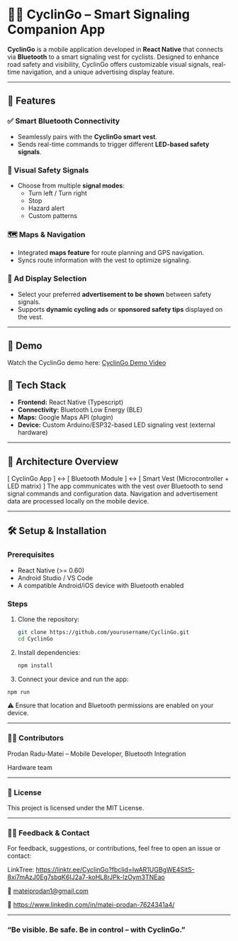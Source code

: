 # 🚴‍♂️ CyclinGo – Smart Signaling Companion App

**CyclinGo** is a mobile application developed in **React Native** that connects via **Bluetooth** to a smart signaling vest for cyclists. Designed to enhance road safety and visibility, CyclinGo offers customizable visual signals, real-time navigation, and a unique advertising display feature.

---

## 🔧 Features

### ✅ Smart Bluetooth Connectivity
- Seamlessly pairs with the **CyclinGo smart vest**.
- Sends real-time commands to trigger different **LED-based safety signals**.

### 🚦 Visual Safety Signals
- Choose from multiple **signal modes**:
  - Turn left / Turn right
  - Stop
  - Hazard alert
  - Custom patterns

### 🗺️ Maps & Navigation
- Integrated **maps feature** for route planning and GPS navigation.
- Syncs route information with the vest to optimize signaling.

### 📢 Ad Display Selection
- Select your preferred **advertisement to be shown** between safety signals.
- Supports **dynamic cycling ads** or **sponsored safety tips** displayed on the vest.

---

## 🎥 Demo
Watch the CyclinGo demo here: [CyclinGo Demo Video](https://drive.google.com/file/d/1FZQoEJhHWO8r2TuPzxoxgmUynKFLTkUb/view?usp=sharing)


## 📱 Tech Stack

- **Frontend:** React Native (Typescript)
- **Connectivity:** Bluetooth Low Energy (BLE)
- **Maps:** Google Maps API (plugin)
- **Device:** Custom Arduino/ESP32-based LED signaling vest (external hardware)

---

## 🔗 Architecture Overview
[ CyclinGo App ] ↔ [ Bluetooth Module ] ↔ [ Smart Vest (Microcontroller + LED matrix) ]
The app communicates with the vest over Bluetooth to send signal commands and configuration data. Navigation and advertisement data are processed locally on the mobile device.

---

## 🛠 Setup & Installation

### Prerequisites
- React Native (>= 0.60)
- Android Studio / VS Code
- A compatible Android/iOS device with Bluetooth enabled

### Steps
1. Clone the repository:
   ```bash
   git clone https://github.com/yourusername/CyclinGo.git
   cd CyclinGo
2. Install dependencies:
   ```bash
   npm install
   ```
3.	Connect your device and run the app:
   ```bash
   npm run
   ```

⚠️ Ensure that location and Bluetooth permissions are enabled on your device.

---

### 👨‍💻 Contributors
  Prodan Radu-Matei – Mobile Developer, Bluetooth Integration
  
  Hardware team

---

### 📄 License

This project is licensed under the MIT License.

---

### 🙋‍♀️ Feedback & Contact

For feedback, suggestions, or contributions, feel free to open an issue or contact:

  LinkTree: https://linktr.ee/CyclinGo?fbclid=IwAR1UGBgWE4SitS-8xi7mAzJ0Eg7sbqK6IJ2a7-koHL8rJPk-lzOym3TNEao
  
  📧 mateiprodan1@gmail.com
  
  🔗 https://www.linkedin.com/in/matei-prodan-7624341a4/

---

### “Be visible. Be safe. Be in control – with CyclinGo.”
